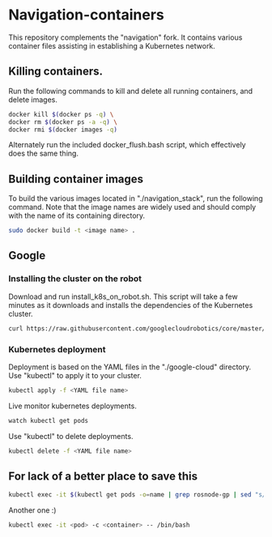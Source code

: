 # Navigation-containers
This repository complements the "navigation" fork. It contains various container files assisting in establishing a Kubernetes network.

## Killing containers.

Run the following commands to kill and delete all running containers, and delete images.
``` bash
docker kill $(docker ps -q) \
docker rm $(docker ps -a -q) \
docker rmi $(docker images -q)
```
Alternately run the included docker_flush.bash script, which effectively does the same thing.

## Building container images

To build the various images located in "./navigation_stack", run the following command. Note that the image names are widely used and should comply with the name of its containing directory. 
``` bash
sudo docker build -t <image name> .
```

## Google
### Installing the cluster on the robot
Download and run install_k8s_on_robot.sh. This script will take a few minutes as it downloads and installs the dependencies of the Kubernetes cluster.

``` bash
curl https://raw.githubusercontent.com/googlecloudrobotics/core/master/src/bootstrap/robot/install_k8s_on_robot.sh | bash
```

### Kubernetes deployment
Deployment is based on the YAML files in the "./google-cloud" directory.
Use "kubectl" to apply it to your cluster.
``` bash
kubectl apply -f <YAML file name>
```
Live monitor kubernetes deployments.
``` bash
watch kubectl get pods
```
Use "kubectl" to delete deployments.
``` bash
kubectl delete -f <YAML file name>
```

## For lack of a better place to save this
``` bash
kubectl exec -it $(kubectl get pods -o=name | grep rosnode-gp | sed "s/^.\{4\}//") -- bash -c "source root/catkin_ws/devel/setup.bash && rosnode kill global_planner" && kubectl delete -f pod_gp_navfn_node_local.yaml 

```

Another one :)
``` bash
kubectl exec -it <pod> -c <container> -- /bin/bash
```
